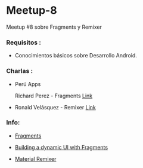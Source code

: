 # Meetup-8

Meetup #8 sobre Fragments y Remixer

### Requisitos :

- Conocimientos básicos sobre Desarrollo Android.

### Charlas :

- Perú Apps 

  Richard Perez -  Fragments [Link](https://github.com/Android-Dev-Peru/meetup)

- Ronald Velásquez  - Remixer [Link](https://github.com/Android-Dev-Peru/Meetup-8/tree/master/RemixerDemo)
  
### Info:

- [Fragments](https://developer.android.com/guide/components/fragments.html)

- [Building a dynamic UI with Fragments](https://developer.android.com/training/basics/fragments/index.html)

- [Material Remixer](https://github.com/material-foundation/material-remixer-android)
